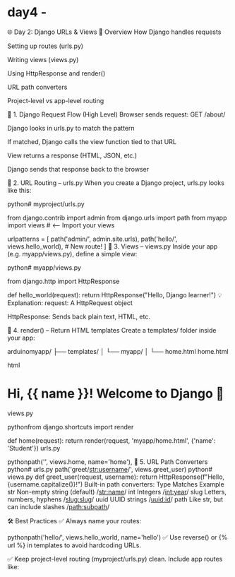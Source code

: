 # day4 -

🌐 Day 2: Django URLs & Views
🚦 Overview
How Django handles requests

Setting up routes (urls.py)

Writing views (views.py)

Using HttpResponse and render()

URL path converters

Project-level vs app-level routing

🔁 1. Django Request Flow (High Level)
Browser sends request: GET /about/

Django looks in urls.py to match the pattern

If matched, Django calls the view function tied to that URL

View returns a response (HTML, JSON, etc.)

Django sends that response back to the browser

🧩 2. URL Routing – urls.py
When you create a Django project, urls.py looks like this:

python# myproject/urls.py

from django.contrib import admin
from django.urls import path
from myapp import views # <-- Import your views

urlpatterns = [
path('admin/', admin.site.urls),
path('hello/', views.hello_world), # New route!
]
🧠 3. Views – views.py
Inside your app (e.g. myapp/views.py), define a simple view:

python# myapp/views.py

from django.http import HttpResponse

def hello_world(request):
return HttpResponse("Hello, Django learner!")
💡 Explanation:
request: A HttpRequest object

HttpResponse: Sends back plain text, HTML, etc.

🧱 4. render() – Return HTML templates
Create a templates/ folder inside your app:

arduinomyapp/
├── templates/
│ └── myapp/
│ └── home.html
home.html

html<!DOCTYPE html>

<html>
  <head><title>Welcome</title></head>
  <body>
    <h1>Hi, {{ name }}! Welcome to Django 🚀</h1>
  </body>
</html>
views.py

pythonfrom django.shortcuts import render

def home(request):
return render(request, 'myapp/home.html', {'name': 'Student'})
urls.py

pythonpath('', views.home, name='home'),
🔄 5. URL Path Converters
python# urls.py
path('greet/<str:username>/', views.greet_user)
python# views.py
def greet_user(request, username):
return HttpResponse(f"Hello, {username.capitalize()}!")
Built-in path converters:
Type Matches Example
str Non-empty string (default) /<str:name>/
int Integers /<int:year>/
slug Letters, numbers, hyphens /<slug:slug>/
uuid UUID strings /<uuid:id>/
path Like str, but can include slashes /<path:subpath>/

🛠 Best Practices
✅ Always name your routes:

pythonpath('hello/', views.hello_world, name='hello')
✅ Use reverse() or {% url %} in templates to avoid hardcoding URLs.

✅ Keep project-level routing (myproject/urls.py) clean. Include app routes like:
